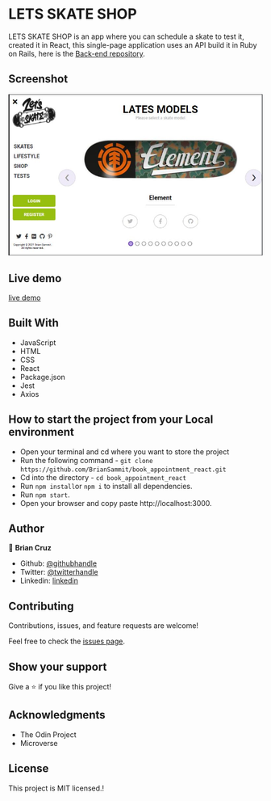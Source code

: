# LETS SKATE SHOP

LETS SKATE SHOP is an app where you can schedule a skate to test it, created it in React, this single-page application uses an API build it in Ruby on Rails, here is the [Back-end repository](https://github.com/BrianSammit/book_appointment_api).

## Screenshot

![](./src/assets/Capture.JPG)

## Live demo

[live demo](https://skate-store-react.herokuapp.com)

## Built With

- JavaScript
- HTML
- CSS
- React
- Package.json
- Jest
- Axios

## How to start the project from your Local environment

- Open your terminal and cd where you want to store the project
- Run the following command - `git clone https://github.com/BrianSammit/book_appointment_react.git`
- Cd into the directory - `cd book_appointment_react`
- Run `npm install`or `npm i` to install all dependencies.
- Run `npm start`.
- Open your browser and copy paste http://localhost:3000.

## Author

👤 **Brian Cruz**

- Github: [@githubhandle](https://github.com/BrianSammit)
- Twitter: [@twitterhandle](https://twitter.com/cruzsammit)
- Linkedin: [linkedin](https://www.linkedin.com/in/brian-sammit-cruz-rodriguez-5877551a8/)

## Contributing

Contributions, issues, and feature requests are welcome!

Feel free to check the [issues page](https://github.com/BrianSammit/React_bookstore/issues).

## Show your support

Give a ⭐️ if you like this project!

## Acknowledgments

- The Odin Project
- Microverse

## License

This project is MIT licensed.!
